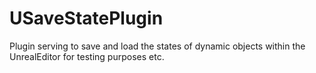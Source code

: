 # USaveStatePlugin
Plugin serving to save and load the states of dynamic objects within the UnrealEditor for testing purposes etc.